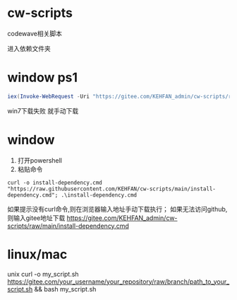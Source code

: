 # cw-scripts
codewave相关脚本

进入依赖文件夹

# window ps1
```powershell
iex(Invoke-WebRequest -Uri "https://gitee.com/KEHFAN_admin/cw-scripts/raw/main/install-dependency.ps1" -UseBasicParsing).Content
```
win7下载失败 就手动下载

# window
1. 打开powershell
2. 粘贴命令
```shell
curl -o install-dependency.cmd "https://raw.githubusercontent.com/KEHFAN/cw-scripts/main/install-dependency.cmd"; .\install-dependency.cmd
```
如果提示没有curl命令,则在浏览器输入地址手动下载执行；
如果无法访问github,则输入gitee地址下载
https://gitee.com/KEHFAN_admin/cw-scripts/raw/main/install-dependency.cmd

# linux/mac
unix curl -o my_script.sh https://gitee.com/your_username/your_repository/raw/branch/path_to_your_script.sh && bash my_script.sh